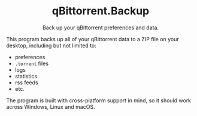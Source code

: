 <p>
    <h1 align='center'>
        qBittorrent.Backup
    </h1>
    <p align='center'>
        Back up your qBittorrent preferences and data.
    </p>
</p>

This program backs up all of your qBittorrent data to a ZIP file on your desktop, including but not limited to:

- preferences
- `.torrent` files
- logs
- statistics
- rss feeds
- etc.

The program is built with cross-platform support in mind, so it should work across Windows, Linux and macOS.